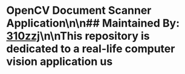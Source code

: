 # OpenCV Document Scanner Application\n\n## Maintained By: [310zzj](https://www.linkedin.com/310zzj)\n\nThis repository is dedicated to a real-life computer vision application us
